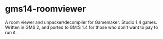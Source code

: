 # gms14-roomviewer
A room viewer and unpacker/decompiler for Gamemaker: Studio 1.4 games. Written in GMS 2, and ported to GM:S 1.4 for those who don't want to pay to run it.
